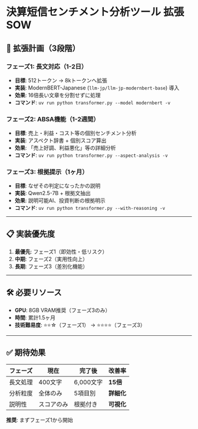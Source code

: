 # 決算短信センチメント分析ツール 拡張SOW

## 🎯 拡張計画（3段階）

### **フェーズ1: 長文対応（1-2日）**
- **目標**: 512トークン → 8kトークンへ拡張
- **実装**: ModernBERT-Japanese (`llm-jp/llm-jp-modernbert-base`) 導入
- **効果**: 16倍長い文章を分割せずに処理
- **コマンド**: `uv run python transformer.py --model modernbert -v`

### **フェーズ2: ABSA機能（1-2週間）**
- **目標**: 売上・利益・コスト等の個別センチメント分析
- **実装**: アスペクト辞書 + 個別スコア算出
- **効果**: 「売上好調、利益悪化」等の詳細分析
- **コマンド**: `uv run python transformer.py --aspect-analysis -v`

### **フェーズ3: 根拠提示（1ヶ月）**
- **目標**: なぜその判定になったかの説明
- **実装**: Qwen2.5-7B + 根拠文抽出
- **効果**: 説明可能AI、投資判断の根拠明示
- **コマンド**: `uv run python transformer.py --with-reasoning -v`

---

## 📋 実装優先度

1. **最優先**: フェーズ1（即効性・低リスク）
2. **中期**: フェーズ2（実用性向上）
3. **長期**: フェーズ3（差別化機能）

---

## 🛠 必要リソース

- **GPU**: 8GB VRAM推奨（フェーズ3のみ）
- **時間**: 累計1.5ヶ月
- **技術難易度**: ⭐⭐☆（フェーズ1） → ⭐⭐⭐⭐（フェーズ3）

---

## ✅ 期待効果

| フェーズ | 現在 | 完了後 | 改善率 |
|---------|------|--------|--------|
| 長文処理 | 400文字 | 6,000文字 | **15倍** |
| 分析粒度 | 全体のみ | 5項目別 | **詳細化** |
| 説明性 | スコアのみ | 根拠付き | **可視化** |

**推奨**: まずフェーズ1から開始